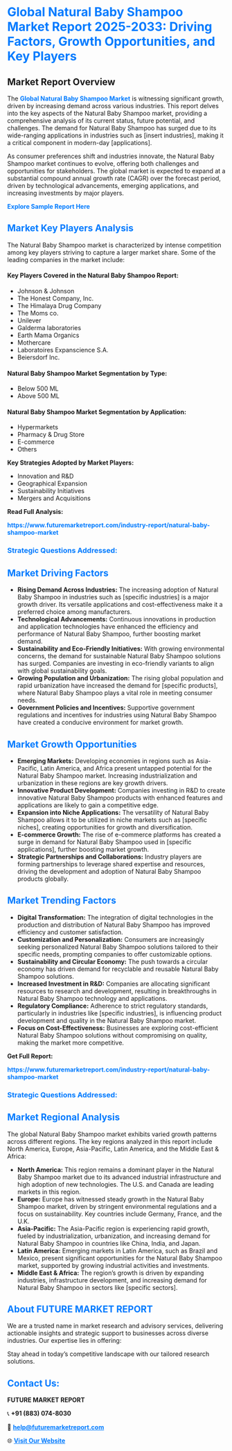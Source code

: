 <h1 style="color: #007BFF;">Global Natural Baby Shampoo Market Report 2025-2033: Driving Factors, Growth Opportunities, and Key Players</h1>

<section id="overview">
<h2>Market Report Overview</h2>
<p>The <a href="https://www.futuremarketreport.com/industry-report/natural-baby-shampoo-market" style="color: #007BFF; text-decoration: none;"><strong>Global Natural Baby Shampoo Market</strong></a> is witnessing significant growth, driven by increasing demand across various industries. This report delves into the key aspects of the Natural Baby Shampoo market, providing a comprehensive analysis of its current status, future potential, and challenges. The demand for Natural Baby Shampoo has surged due to its wide-ranging applications in industries such as [insert industries], making it a critical component in modern-day [applications].</p>
<p>As consumer preferences shift and industries innovate, the Natural Baby Shampoo market continues to evolve, offering both challenges and opportunities for stakeholders. The global market is expected to expand at a substantial compound annual growth rate (CAGR) over the forecast period, driven by technological advancements, emerging applications, and increasing investments by major players.</p>
</section>

<section id="overview">
<p><a href="https://www.futuremarketreport.com/request-sample/reportId=55319" style="color: #007BFF; text-decoration: none;"><strong>Explore Sample Report Here</strong></a></p>
</section>

<section id="key-players">
<h2 style="color: #007BFF;">Market Key Players Analysis</h2>
<p>The Natural Baby Shampoo market is characterized by intense competition among key players striving to capture a larger market share. Some of the leading companies in the market include:</p>
<h4>Key Players Covered in the Natural Baby Shampoo Report:</h4>
<ul><li>Johnson &amp; Johnson</li><li>The Honest Company, Inc.</li><li>The Himalaya Drug Company</li><li>The Moms co.</li><li>Unilever</li><li>Galderma laboratories</li><li>Earth Mama Organics</li><li>Mothercare</li><li>Laboratoires Expanscience S.A.</li><li>Beiersdorf Inc.</li></ul>
<h4>Natural Baby Shampoo Market Segmentation by Type:</h4>
<ul><li>Below 500 ML</li><li>Above 500 ML</li></ul>

<h4>Natural Baby Shampoo Market Segmentation by Application:</h4>
<ul><li>Hypermarkets</li><li>Pharmacy &amp; Drug Store</li><li>E-commerce</li><li>Others</li></ul>
<p><strong>Key Strategies Adopted by Market Players:</strong></p>
<ul>
<li>Innovation and R&D</li>
<li>Geographical Expansion</li>
<li>Sustainability Initiatives</li>
<li>Mergers and Acquisitions</li>
</ul>
</section>

<section>
<p><strong>Read Full Analysis: </strong></p><a href="https://www.futuremarketreport.com/industry-report/natural-baby-shampoo-market" style="color: #007BFF; text-decoration: none;"><strong>https://www.futuremarketreport.com/industry-report/natural-baby-shampoo-market</strong></a>
<h3 style="color: #007BFF;">Strategic Questions Addressed:</h3>
</section>

<section id="driving-factors">
<h2 style="color: #007BFF;">Market Driving Factors</h2>
<ul>
<li><strong>Rising Demand Across Industries:</strong> The increasing adoption of Natural Baby Shampoo in industries such as [specific industries] is a major growth driver. Its versatile applications and cost-effectiveness make it a preferred choice among manufacturers.</li>
<li><strong>Technological Advancements:</strong> Continuous innovations in production and application technologies have enhanced the efficiency and performance of Natural Baby Shampoo, further boosting market demand.</li>
<li><strong>Sustainability and Eco-Friendly Initiatives:</strong> With growing environmental concerns, the demand for sustainable Natural Baby Shampoo solutions has surged. Companies are investing in eco-friendly variants to align with global sustainability goals.</li>
<li><strong>Growing Population and Urbanization:</strong> The rising global population and rapid urbanization have increased the demand for [specific products], where Natural Baby Shampoo plays a vital role in meeting consumer needs.</li>
<li><strong>Government Policies and Incentives:</strong> Supportive government regulations and incentives for industries using Natural Baby Shampoo have created a conducive environment for market growth.</li>
</ul>
</section>

<section id="growth-opportunities">
<h2 style="color: #007BFF;">Market Growth Opportunities</h2>
<ul>
<li><strong>Emerging Markets:</strong> Developing economies in regions such as Asia-Pacific, Latin America, and Africa present untapped potential for the Natural Baby Shampoo market. Increasing industrialization and urbanization in these regions are key growth drivers.</li>
<li><strong>Innovative Product Development:</strong> Companies investing in R&D to create innovative Natural Baby Shampoo products with enhanced features and applications are likely to gain a competitive edge.</li>
<li><strong>Expansion into Niche Applications:</strong> The versatility of Natural Baby Shampoo allows it to be utilized in niche markets such as [specific niches], creating opportunities for growth and diversification.</li>
<li><strong>E-commerce Growth:</strong> The rise of e-commerce platforms has created a surge in demand for Natural Baby Shampoo used in [specific applications], further boosting market growth.</li>
<li><strong>Strategic Partnerships and Collaborations:</strong> Industry players are forming partnerships to leverage shared expertise and resources, driving the development and adoption of Natural Baby Shampoo products globally.</li>
</ul>
</section>

<section id="trending-factors">
<h2 style="color: #007BFF;">Market Trending Factors</h2>
<ul>
<li><strong>Digital Transformation:</strong> The integration of digital technologies in the production and distribution of Natural Baby Shampoo has improved efficiency and customer satisfaction.</li>
<li><strong>Customization and Personalization:</strong> Consumers are increasingly seeking personalized Natural Baby Shampoo solutions tailored to their specific needs, prompting companies to offer customizable options.</li>
<li><strong>Sustainability and Circular Economy:</strong> The push towards a circular economy has driven demand for recyclable and reusable Natural Baby Shampoo solutions.</li>
<li><strong>Increased Investment in R&D:</strong> Companies are allocating significant resources to research and development, resulting in breakthroughs in Natural Baby Shampoo technology and applications.</li>
<li><strong>Regulatory Compliance:</strong> Adherence to strict regulatory standards, particularly in industries like [specific industries], is influencing product development and quality in the Natural Baby Shampoo market.</li>
<li><strong>Focus on Cost-Effectiveness:</strong> Businesses are exploring cost-efficient Natural Baby Shampoo solutions without compromising on quality, making the market more competitive.</li>
</ul>
</section>

<section>
<p><strong>Get Full Report: </strong></p><a href="https://www.futuremarketreport.com/industry-report/natural-baby-shampoo-market" style="color: #007BFF; text-decoration: none;"><strong>https://www.futuremarketreport.com/industry-report/natural-baby-shampoo-market</strong></a>
<h3 style="color: #007BFF;">Strategic Questions Addressed:</h3>
</section>


<section id="regional-analysis">
<h2 style="color: #007BFF;">Market Regional Analysis</h2>
<p>The global Natural Baby Shampoo market exhibits varied growth patterns across different regions. The key regions analyzed in this report include North America, Europe, Asia-Pacific, Latin America, and the Middle East & Africa:</p>
<ul>
<li><strong>North America:</strong> This region remains a dominant player in the Natural Baby Shampoo market due to its advanced industrial infrastructure and high adoption of new technologies. The U.S. and Canada are leading markets in this region.</li>
<li><strong>Europe:</strong> Europe has witnessed steady growth in the Natural Baby Shampoo market, driven by stringent environmental regulations and a focus on sustainability. Key countries include Germany, France, and the U.K.</li>
<li><strong>Asia-Pacific:</strong> The Asia-Pacific region is experiencing rapid growth, fueled by industrialization, urbanization, and increasing demand for Natural Baby Shampoo in countries like China, India, and Japan.</li>
<li><strong>Latin America:</strong> Emerging markets in Latin America, such as Brazil and Mexico, present significant opportunities for the Natural Baby Shampoo market, supported by growing industrial activities and investments.</li>
<li><strong>Middle East & Africa:</strong> The region’s growth is driven by expanding industries, infrastructure development, and increasing demand for Natural Baby Shampoo in sectors like [specific sectors].</li>
</ul>
</section>

<footer>
<h2 style="color: #007BFF;">About FUTURE MARKET REPORT</h2>
<p>We are a trusted name in market research and advisory services, delivering actionable insights and strategic support to businesses across diverse industries. Our expertise lies in offering:</p>

<p>Stay ahead in today’s competitive landscape with our tailored research solutions.</p>

<h2 style="color: #007BFF;">Contact Us:</h2>
<p><strong>FUTURE MARKET REPORT</strong></p>
<p>📞 <strong>+91 (883) 074-8030</strong></p>
<p>📧 <strong><a href="mailto:help@futuremarketreport.com" style="color: #007BFF;">help@futuremarketreport.com</a></strong></p>
<p>🌐 <strong><a href="https://www.futuremarketreport.com/" style="color: #007BFF;">Visit Our Website</a></strong></p>
</footer>